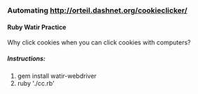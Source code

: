 ### Automating http://orteil.dashnet.org/cookieclicker/

#### Ruby Watir Practice
Why click cookies when you can click cookies with computers?

##### Instructions:
1.  gem install watir-webdriver
1.  ruby './cc.rb'
